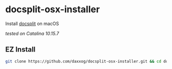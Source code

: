 docsplit-osx-installer
======================
Install [docsplit](https://documentcloud.github.io/docsplit/) on macOS


*tested on Catalina 10.15.7*

## EZ Install
```sh
git clone https://github.com/daxxog/docsplit-osx-installer.git && cd docsplit-osx-installer && ./install.sh
```
